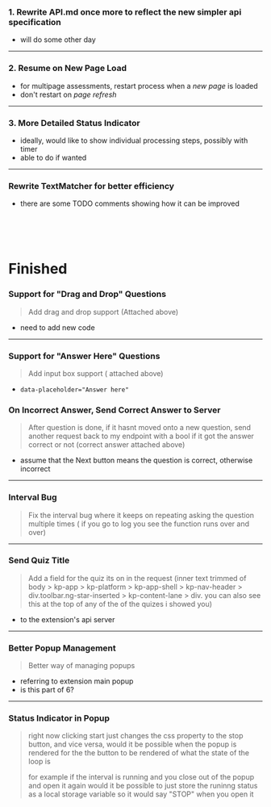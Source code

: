 ### 1. Rewrite API.md once more to reflect the new simpler api specification

- will do some other day

---

### 2. Resume on New Page Load

- for multipage assessments, restart process when a _new page_ is loaded
- don't restart on _page refresh_

---

### 3. More Detailed Status Indicator

- ideally, would like to show individual processing steps, possibly with timer
- able to do if wanted

---

### Rewrite TextMatcher for better efficiency

- there are some TODO comments showing how it can be improved

<br>
<br>
<br>

# Finished

### Support for "Drag and Drop" Questions

> Add drag and drop support (Attached above)

- need to add new code

---

### Support for "Answer Here" Questions

> Add input box support ( attached above)

- `data-placeholder="Answer here"`

### On Incorrect Answer, Send Correct Answer to Server

> After question is done, if it hasnt moved onto a new question, send another request back to my endpoint with a bool if it got the answer correct or not (correct answer attached above)

- assume that the Next button means the question is correct, otherwise incorrect

---

### Interval Bug

> Fix the interval bug where it keeps on repeating asking the question multiple times ( if you go to log you see the function runs over and over)

---

### Send Quiz Title

> Add a field for the quiz its on in the request (inner text trimmed of body > kp-app > kp-platform > kp-app-shell > kp-nav-header > div.toolbar.ng-star-inserted > kp-content-lane > div. you can also see this at the top of any of the of the quizes i showed you)

- to the extension's api server

---

### Better Popup Management

> Better way of managing popups

- referring to extension main popup
- is this part of 6?

---

### Status Indicator in Popup

> right now clicking start just changes the css property to the stop button, and vice versa, would it be possible when the popup is rendered for the the button to be rendered of what the state of the loop is
>
> for example if the interval is running and you close out of the popup and open it again would it be possible to just store the runinng status as a local storage variable so it would say "STOP" when you open it
